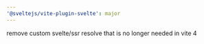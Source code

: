 ```yaml
---
'@sveltejs/vite-plugin-svelte': major
---
```


remove custom svelte/ssr resolve that is no longer needed in vite 4
